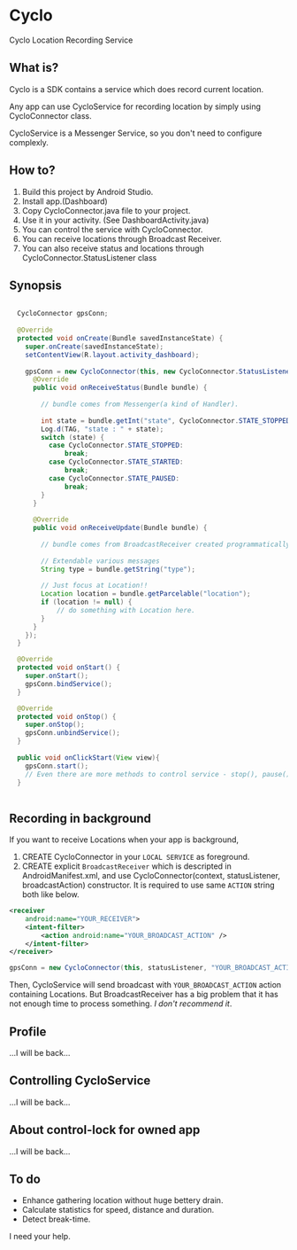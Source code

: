 Cyclo
=====

Cyclo Location Recording Service


What is?
--------

Cyclo is a SDK contains a service which does record current location.

Any app can use CycloService for recording location by simply using CycloConnector class.

CycloService is a Messenger Service, so you don't need to configure complexly.

How to?
-------

1. Build this project by Android Studio.
1. Install app.(Dashboard)
1. Copy CycloConnector.java file to your project.
1. Use it in your activity. (See DashboardActivity.java)
1. You can control the service with CycloConnector.
1. You can receive locations through Broadcast Receiver.
1. You can also receive status and locations through CycloConnector.StatusListener class


Synopsis
--------

```java

  CycloConnector gpsConn;
  
  @Override
  protected void onCreate(Bundle savedInstanceState) {
    super.onCreate(savedInstanceState);
    setContentView(R.layout.activity_dashboard);
    
    gpsConn = new CycloConnector(this, new CycloConnector.StatusListener() {
      @Override
      public void onReceiveStatus(Bundle bundle) {
      
        // bundle comes from Messenger(a kind of Handler).
        
        int state = bundle.getInt("state", CycloConnector.STATE_STOPPED);
        Log.d(TAG, "state : " + state);
        switch (state) {
          case CycloConnector.STATE_STOPPED:
              break;
          case CycloConnector.STATE_STARTED:
              break;
          case CycloConnector.STATE_PAUSED:
              break;
        }
      }
    
      @Override
      public void onReceiveUpdate(Bundle bundle) {
      
        // bundle comes from BroadcastReceiver created programmatically.
        
        // Extendable various messages
        String type = bundle.getString("type");
        
        // Just focus at Location!!
        Location location = bundle.getParcelable("location");
        if (location != null) {
            // do something with Location here.
        }
      }
    });
  }

  @Override
  protected void onStart() {
    super.onStart();
    gpsConn.bindService();
  }

  @Override
  protected void onStop() {
    super.onStop();
    gpsConn.unbindService();
  }
  
  public void onClickStart(View view){
    gpsConn.start();
    // Even there are more methods to control service - stop(), pause(), resume() and updateProfile().
  }
  
```

Recording in background
-----------------------

If you want to receive Locations when your app is background, 

1. CREATE CycloConnector in your `LOCAL SERVICE` as foreground.
1. CREATE explicit `BroadcastReceiver` which is descripted in AndroidManifest.xml, 
  and use CycloConnector(context, statusListener, broadcastAction) constructor.
  It is required to use same `ACTION` string both like below.

```xml
<receiver
    android:name="YOUR_RECEIVER">
    <intent-filter>
        <action android:name="YOUR_BROADCAST_ACTION" />
    </intent-filter>
</receiver>
```

```java
gpsConn = new CycloConnector(this, statusListener, "YOUR_BROADCAST_ACTION");
```

Then, CycloService will send broadcast with `YOUR_BROADCAST_ACTION` action containing Locations.
But BroadcastReceiver has a big problem that it has not enough time to process something.
_I don't recommend it_.

Profile
-------

...I will be back...

Controlling CycloService
------------------------

...I will be back...

About control-lock for owned app
--------------------------------

...I will be back...


To do
-----

* Enhance gathering location without huge bettery drain.
* Calculate statistics for speed, distance and duration.
* Detect break-time.

I need your help.
